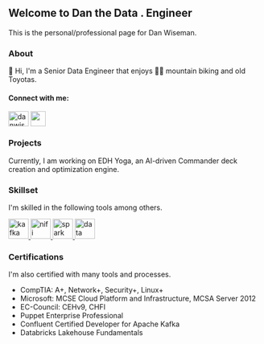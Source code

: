 ## Welcome to Dan the Data . Engineer

This is the personal/professional page for Dan Wiseman.

### About

:wave: Hi, I'm a Senior Data Engineer that enjoys :mountain_biking_man: 
mountain biking and old Toyotas.

#### Connect with me:

<a href="https://linkedin.com/in/danwiseman" target="blank"><img align="center" src="https://raw.githubusercontent.com/rahuldkjain/github-profile-readme-generator/master/src/images/icons/Social/linked-in-alt.svg" alt="danwiseman" height="30" width="40" /></a>
<a href="https://github.com/danwiseman" target="blank"><img align="center" src="https://raw.githubusercontent.com/rahuldkjain/github-profile-readme-generator/master/src/images/icons/Social/github.svg" height="30" width="30" /></a>

### Projects

Currently, I am working on EDH Yoga, an AI-driven Commander deck
creation and optimization engine. 

### Skillset

I'm skilled in the following tools among others.

<a href="https://kafka.apache.org/" target="_blank" rel="noreferrer"> <img src="https://www.vectorlogo.zone/logos/apache_kafka/apache_kafka-icon.svg" alt="kafka" width="40" height="40"/> </a>
<a href="https://nifi.apache.org/" target="_blank" rel="noreferrer"> <img src="https://www.vectorlogo.zone/logos/apache_nifi/apache_nifi-icon.svg" alt="nifi" width="40" height="40"/> </a>
<a href="https://spark.apache.org/" target="_blank" rel="noreferrer"> <img src="https://www.vectorlogo.zone/logos/apache_spark/apache_spark-icon.svg" alt="spark" width="40" height="40"/> </a>
<a href="https://databricks.com/" target="_blank" rel="noreferrer"> <img src="https://www.vectorlogo.zone/logos/databricks/databricks-icon.svg" alt="data bricks" width="40" height="40"/> </a>

### Certifications

I'm also certified with many tools and processes.

* CompTIA: A+, Network+, Security+, Linux+
* Microsoft: MCSE Cloud Platform and Infrastructure, MCSA Server 2012
* EC-Council: CEHv9, CHFI
* Puppet Enterprise Professional
* Confluent Certified Developer for Apache Kafka
* Databricks Lakehouse Fundamentals

